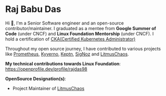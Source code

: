 # Raj Babu Das

  Hi 👋, I'm a Senior Software engineer and an open-source contributor/maintainer. I graduated as a mentee from **Google Summer of Code** (under CNCF) and **Linux Foundation Mentorship** (under CNCF). I hold a certification of [CKA(Certified Kubernetes Administrator)](https://www.credly.com/badges/85977f91-8f81-4a0c-bf84-9b56eeac561d/linked_in_profile)

  Throughout my open source journey, I have contributed to various projects like [Prometheus](https://github.com/prometheus/test-infra), [Kyverno](https://github.com/kyverno/kyverno), [Keptn](https://github.com/keptn-contrib/prometheus-service), [SigNoz](https://github.com/signoz/signoz) and [LitmusChaos](https://github.com/litmuschaos/litmus). 


**My technical contributions towards Linux Foundation**: https://openprofile.dev/profile/rajdas98

**OpenSource Designation(s)**: 
  * Project Maintainer of [LitmusChaos](https://github.com/litmuschaos/litmus)

